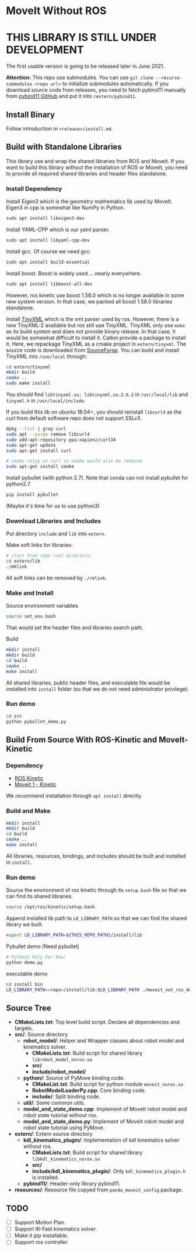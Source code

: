 # MoveIt Without ROS

# THIS LIBRARY IS STILL UNDER DEVELOPMENT
The first usable version is going to be released later in June 2021.

**Attention:** This repo use submodules. You can use `git clone --recurse-submodules <repo url>` to initialize submodules
automatically. If you download source code from releases, you need to fetch pybind11 manually from [pybind11 GitHub](https://github.com/pybind/pybind11)
and put it into `/extern/pybind11`.

## Install Binary
Follow introduction in `<release>/install.md`.

## Build with Standalone Libraries
This library use and wrap the shared libraries from ROS and MoveIt.
If you want to build this library without the installation of ROS or MoveIt,
you need to provide all required shared libraries and header files standalone.

### Install Dependency
Install Eigen3 which is the geometry mathematics lib used by MoveIt. Eigen3 in
cpp is somewhat like NumPy in Python.
```bash
sudo apt install libeigen3-dev
```

Install YAML-CPP which is our yaml parser.
```bash
sudo apt install libyaml-cpp-dev
```

Install gcc. Of course we need gcc.
```bash
sudo apt install build-essential
```

Install boost. Boost is widely used ... nearly everywhere. 
```bash
sudo apt install libboost-all-dev
```
However, ros kinetic use boost 1.58.0 which is no longer available in some new system version.
In that case, we packed all boost 1.58.0 libraries standalone.

<!--
Install urdfdom headers. 
Download it from [urdfdom_headers github](https://github.com/ros/urdfdom_headers/tree/master).
Note that moveit-kinetic use urdfdom version 0.4. 
```bash
cd urdfdom_headers-1.0.5
mkdir build
cd build
cmake ..
sudo make install
```
-->

Install [TinyXML](http://www.grinninglizard.com/tinyxml/) which is the xml parser used by ros.
However, there is a new TinyXML-2 available but ros still use TinyXML. 
TinyXML only use `make` as its build system and does not provide binary release.
In that case, it would be somewhat difficult to install it. Catkin provide a package
to install it. Here, we repackage TinyXML as a cmake project in `extern/tinyxml`.
The source code is downloaded from [SourceForge](https://sourceforge.net/projects/tinyxml).
You can build and install TinyXML into `/use/local` through:
```bash
cd extern/tinyxml
mkdir build
cmake ..
sudo make install
```
You should find `libtinyxml.so; libtinyxml.so.2.6.2` in `/usr/local/lib` and `tinyxml.h` in `/usr/local/include`.

If you build this lib on ubuntu 18.04+, you should reinstall `libcurl4` as the curl from default software repo does
not support SSLv3.
```bash
dpkg --list | grep curl
sudo apt --purge remove libcurl4
sudo add-apt-repository ppa:xapienz/curl34
sudo apt-get update
sudo apt-get install curl

# cmake relay on curl so cmake would also be removed
sudo apt-get install cmake
```

Install pybullet (with python 2.7). Note that conda can not install pybullet for python2.7.
```bash
pip install pybullet
```
(Maybe it's time for us to use python3)

### Download Libraries and Includes
Put directory `include` and `lib` into `extern`.

Make soft links for libraries:
```bash
# start from repo root directory.
cd extern/lib
./mklink
```
All soft links can be removed by `./rmlink`.

### Make and Install
Source environment variables
```bash
source set_env.bash
```
That would set the header files and libraries search path.

Build
```bash
mkdir install
mkdir build
cd build
cmake ..
make install
```
All shared libraries, public header files, and executable file would be installed into `install` folder (so that
we do not need administrator privilege).

### Run demo
```bash
cd src
python pybullet_demo.py
```

## Build From Source With ROS-Kinetic and MoveIt-Kinetic

### Dependency
- [ROS Kinetic](http://wiki.ros.org/kinetic/Installation/Ubuntu)
- [Moveit 1 - Kinetic](http://docs.ros.org/en/kinetic/api/moveit_tutorials/html/doc/getting_started/getting_started.html)

We recommend installation through `apt install` directly.

### Build and Make
```bash
mkdir install
mkdir build
cd build
cmake ..
make install
```

All libraries, resources, bindings, and includes should be built and installed in `install`.

### Run demo
Source the environment of ros kinetic through its `setup.bash` file so that we can find its shared libraries.
```bash
source /opt/ros/kinetic/setup.bash
```

Append installed lib path to `LD_LIBRARY_PATH` so that we can find the shared library we built.
```bash
export LD_LIBRARY_PATH=${THIS_REPO_PATH}/install/lib
```

Pybullet demo (Need pybullet)
```bash
# Python2 Only For Now!
python demo.py
```

executable demo
```bash
cd install bin
LD_LIBRARY_PATH=<repo>/install/lib:$LD_LIBRARY_PATH ./moveit_not_ros_demo
```

## Source Tree
- **CMakeLists.txt**: Top level build script. Declare all dependencies and targets.
- **src/**: Source directory
  - **robot_model/**: Helper and Wrapper classes about robot model and kinematics solver.
    - **CMakeLists.txt**: Build script for shared library `librobot_model_noros.so`
    - **src/**
    - **include/robot_model/**
  - **python/**: Source of PyMove binding code.
    - **CMakeList.txt**: Build script for python module `moveit_noros.so`
    - **RobotModelLoaderPy.cpp**: Core binding code.
    - **include/**: Split binding code.
  - **util/**: Some common utils.
  - **model_and_state_demo.cpp**: Implement of MoveIt robot model and robot state tutorial without ros.
  - **model_and_state_demo.py**: Implement of MoveIt robot model and robot state tutorial using PyMove.
- **extern/**: Extern source directory
  - **kdl_kinematics_plugin/**: Implementation of kdl kinematics solver without ros.
    - **CMakeLists.txt**: Build script for shared library `libkdl_kinematics_noros.so`
    - **src/**
    - **include/kdl_kinematics_plugin/**: Only `kdl_kinematics_plugin.h` is installed.
  - **pybind11/**: Header-only library pybind11.
- **resources/**: Resource file copyed from `panda_moveit_config` package.

## TODO
- [ ] Support Motion Plan.
- [ ] Support IK-Fast kinematics solver.
- [ ] Make it pip installable.
- [ ] Support ros controller.
